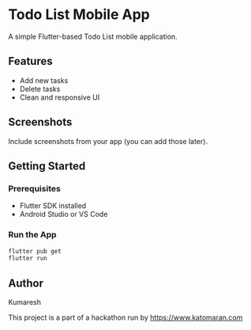 # Todo List Mobile App

A simple Flutter-based Todo List mobile application.

## Features
- Add new tasks
- Delete tasks
- Clean and responsive UI

## Screenshots
Include screenshots from your app (you can add those later).

## Getting Started

### Prerequisites
- Flutter SDK installed
- Android Studio or VS Code

### Run the App
```bash
flutter pub get
flutter run
```

## Author
Kumaresh

This project is a part of a hackathon run by https://www.katomaran.com
